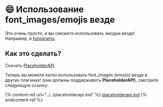 # 😄 Использование font\_images/emojis везде

Это очень просто, и вы сможете использовать эмодзи везде! \
Например, в [holograms](../../../compatibility-with-other-plugins/compatible/holographic-displays.md).

## Как это сделать?

Скачать [PlaceholderAPI](https://www.spigotmc.org/resources/placeholderapi.6245/).

Теперь вы можете легко использовать font\_images (emojis) везде в других плагинах! (они должны поддерживать **PlaceholderAPI**), смотрите следующую ссылку:

{% content-ref url="../../placeholderapi.md" %}
[placeholderapi.md](../../placeholderapi.md)
{% endcontent-ref %}
